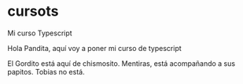 # cursots
Mi curso Typescript

Hola Pandita, aquí voy a poner mi curso de typescript

El Gordito está aquí de chismosito. 
Mentiras, está acompañando a sus papitos.
Tobias no está.
